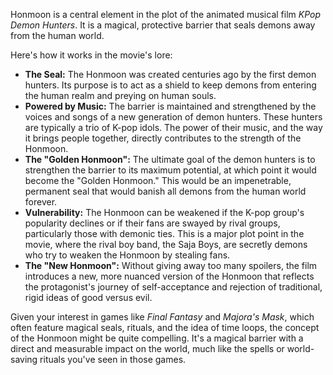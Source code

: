 Honmoon is a central element in the plot of the animated musical film *KPop Demon Hunters*. It is a magical, protective barrier that seals demons away from the human world.

Here's how it works in the movie's lore:

* **The Seal:** The Honmoon was created centuries ago by the first demon hunters. Its purpose is to act as a shield to keep demons from entering the human realm and preying on human souls.
* **Powered by Music:** The barrier is maintained and strengthened by the voices and songs of a new generation of demon hunters. These hunters are typically a trio of K-pop idols. The power of their music, and the way it brings people together, directly contributes to the strength of the Honmoon.
* **The "Golden Honmoon":** The ultimate goal of the demon hunters is to strengthen the barrier to its maximum potential, at which point it would become the "Golden Honmoon." This would be an impenetrable, permanent seal that would banish all demons from the human world forever.
* **Vulnerability:** The Honmoon can be weakened if the K-pop group's popularity declines or if their fans are swayed by rival groups, particularly those with demonic ties. This is a major plot point in the movie, where the rival boy band, the Saja Boys, are secretly demons who try to weaken the Honmoon by stealing fans.
* **The "New Honmoon":** Without giving away too many spoilers, the film introduces a new, more nuanced version of the Honmoon that reflects the protagonist's journey of self-acceptance and rejection of traditional, rigid ideas of good versus evil.

Given your interest in games like *Final Fantasy* and *Majora's Mask*, which often feature magical seals, rituals, and the idea of time loops, the concept of the Honmoon might be quite compelling. It's a magical barrier with a direct and measurable impact on the world, much like the spells or world-saving rituals you've seen in those games.